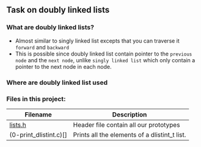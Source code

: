 ## Task on doubly linked lists

### What are doubly linked lists?
- Almost similar to singly linked list excepts that you can traverse it ```forward``` and ```backward```
- This is possible since doubly linked list contain pointer to the ```previous node``` and the ```next node```, unlike ```singly linked list``` which only contain a pointer to the next node in each node.

### Where are doubly linked list used


### Files in this project:

Filename | Description
-------- | -----------
[lists.h](https://github.com/bravin-onwonga/alx-low_level_programming/blob/main/0x17-doubly_linked_lists/0-print_dlistint.c) | Header file contain all our prototypes
(0-print_dlistint.c)[] | Prints all the elements of a dlistint_t list.

